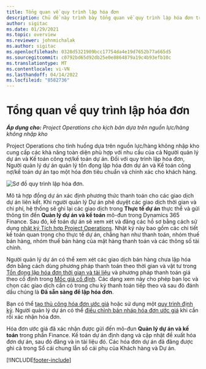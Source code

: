 ```yaml
---
title: Tổng quan về quy trình lập hóa đơn
description: Chủ đề này trình bày tổng quan về quy trình lập hóa đơn trong Project Operations cho các cho tình huống dựa trên nguồn lực/hàng không nhập kho.
author: sigitac
ms.date: 01/29/2021
ms.topic: overview
ms.reviewer: johnmichalak
ms.author: sigitac
ms.openlocfilehash: 0328d5321909bcc17754da4e19d7652b77a665d5
ms.sourcegitcommit: c0792bd65d92db25e0e8864879a19c4b93efb10c
ms.translationtype: MT
ms.contentlocale: vi-VN
ms.lasthandoff: 04/14/2022
ms.locfileid: "8582736"
---
```

# <a name="invoicing-process-overview"></a>Tổng quan về quy trình lập hóa đơn

_**Áp dụng cho:** Project Operations cho kịch bản dựa trên nguồn lực/hàng không nhập kho_

Project Operations cho tình huống dựa trên nguồn lực/hàng không nhập kho cung cấp các khả năng toàn diện phù hợp với nhu cầu của cả Người quản lý dự án và Kế toán công nợ/kế toán dự án. Đối với quy trình lập hóa đơn, Người quản lý dự án quản lý tồn đọng lập hóa đơn dự án và Kế toán công nợ/kế toán dự án tạo một hóa đơn tiêu chuẩn và chính xác cho khách hàng.

![Sơ đồ quy trình lập hóa đơn.](./media/invoicing-flow.png)

Mô tả hợp đồng dự án xác định phương thức thanh toán cho các giao dịch dự án liên kết. Khi người quản lý Dự án phê duyệt các giao dịch thời gian và chi phí, hệ thống sẽ ghi lại các giao dịch trong **Thực tế dự án** thực thể và gửi thông tin đến **Quản lý dự án và kế toán** mô-đun trong Dynamics 365 Finance. Sau đó, kế toán dự án sẽ xem xét và đăng các hồ sơ bằng cách sử dụng [nhật ký Tích hợp Project Operations](../project-accounting/project-operations-integration-journal.md). Nhật ký này bao gồm các chi tiết kế toán quan trọng cho thực tế dự án, chẳng hạn như thanh toán, nhóm thuế bán hàng, nhóm thuế bán hàng của mặt hàng thanh toán và các thông số tài chính.

Người quản lý dự án có thể xem xét các giao dịch bán hàng chưa lập hóa đơn bằng cách dùng phương pháp thanh toán theo thời gian và vật tư trong [Tồn đọng lập hóa đơn thời gian và tài liệu](../proforma-invoicing/manage-billing-backlog.md#time-and-material-billing-backlog) và phương pháp thanh toán giá theo cố định trong [Mốc giá cố định](../proforma-invoicing/manage-billing-backlog.md#fixed-price-milestones). Các dạng xem này cho phép bạn lọc và chọn các giao dịch cần có trong chu kỳ thanh toán tiếp theo và sau đó đánh dấu chúng là **Đã sẵn sàng để lập hóa đơn**.

Bạn có thể [tạo thủ công hóa đơn ước giá](../proforma-invoicing/create-manual-proforma-invoice.md) hoặc sử dụng một [quy trình định kỳ](../proforma-invoicing/configure-automated-invoice-creation.md). Người quản lý dự án có thể [điều chỉnh bản nháp hóa đơn ước giá](../proforma-invoicing/manage-proforma-invoice.md) khi cần rồi xác nhận hóa đơn.

Hóa đơn ước giá đã xác nhận được gửi đến mô-đun **Quản lý dự án và kế toán** trong phần Finance. Kế toán dự án định dạng và cập nhật đề xuất hóa đơn dự án, sau đó đăng và in tài liệu đó. Các hóa đơn dự án đã đăng được ghi cả trong Sổ cái chung lẫn sổ cái phụ của Khách hàng và Dự án.


[!INCLUDE[footer-include](../includes/footer-banner.md)]